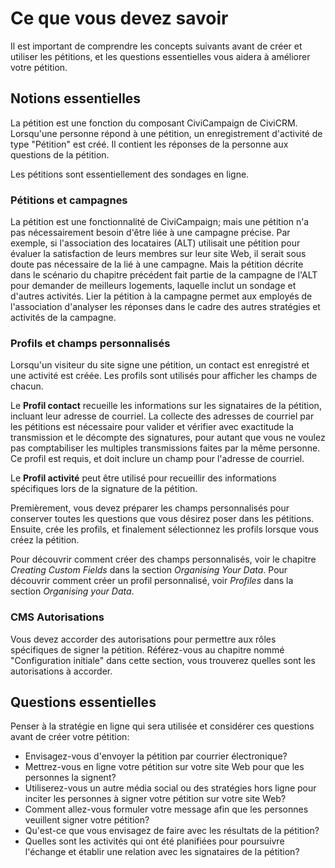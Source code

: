 Ce que vous devez savoir
========================

Il est important de comprendre les concepts suivants avant de créer et utiliser les pétitions, et les questions essentielles vous aidera à améliorer votre pétition.

Notions essentielles
--------------------

La pétition est une fonction du composant CiviCampaign de CiviCRM.
Lorsqu'une personne répond à une pétition, un enregistrement d'activité de type "Pétition" est créé. Il contient les réponses de la personne aux questions de la pétition.

Les pétitions sont essentiellement des sondages en ligne.

### Pétitions et campagnes

La pétition est une fonctionnalité de CiviCampaign; mais une pétition n'a pas nécessairement besoin d'être liée à une campagne précise.
Par exemple, si l'association des locataires (ALT) utilisait une pétition pour évaluer la satisfaction de leurs membres sur leur site Web, il serait sous doute pas nécessaire de la lié à une campagne.
Mais la pétition décrite dans le scénario du chapitre précédent fait partie de la campagne de l'ALT pour demander de meilleurs logements, laquelle inclut un sondage et d'autres activités.
Lier la pétition à la campagne permet aux employés de l'association d'analyser les réponses dans le cadre des autres stratégies et activités de la campagne.

### Profils et champs personnalisés

Lorsqu'un visiteur du site signe une pétition, un contact est enregistré et une activité est créée. Les profils sont utilisés pour afficher les champs de chacun.

Le **Profil contact** recueille les informations sur les signataires de la pétition, incluant leur adresse de courriel. 
La collecte des adresses de courriel par les pétitions est nécessaire pour valider et vérifier avec exactitude la transmission et le décompte des signatures, pour autant que vous ne voulez pas comptabiliser les multiples transmissions faites par la même personne.
Ce profil est requis, et doit inclure un champ pour l'adresse de courriel.

Le **Profil activité** peut être utilisé pour recueillir des informations spécifiques lors de la signature de la pétition.

Premièrement, vous devez préparer les champs personnalisés pour conserver toutes les questions que vous désirez poser dans les pétitions. Ensuite, crée les profils, et finalement sélectionnez les profils lorsque vous créez la pétition.

Pour découvrir comment créer des champs personnalisés, voir le chapitre *Creating Custom Fields* dans la section *Organising Your Data*.
Pour découvrir comment créer un profil personnalisé, voir *Profiles* dans la section *Organising your Data*.

### CMS Autorisations

Vous devez accorder des autorisations pour permettre aux rôles spécifiques de signer la pétition.
Référez-vous au chapitre nommé "Configuration initiale" dans cette section, vous trouverez quelles sont les autorisations à accorder.

Questions essentielles
----------------------

Penser à la stratégie en ligne qui sera utilisée et considérer ces questions avant de créer votre pétition:

- Envisagez-vous d'envoyer la pétition par courrier électronique?
- Mettrez-vous en ligne votre pétition sur votre site Web pour que les personnes la signent?
- Utiliserez-vous un autre média social ou des stratégies hors ligne pour inciter les personnes à signer votre pétition sur votre site Web?
- Comment allez-vous formuler votre message afin que les personnes veuillent signer votre pétition?
- Qu'est-ce que vous envisagez de faire avec les résultats de la pétition?
- Quelles sont les activités qui ont été planifiées pour poursuivre l'échange et établir une relation avec les signataires de la pétition?

